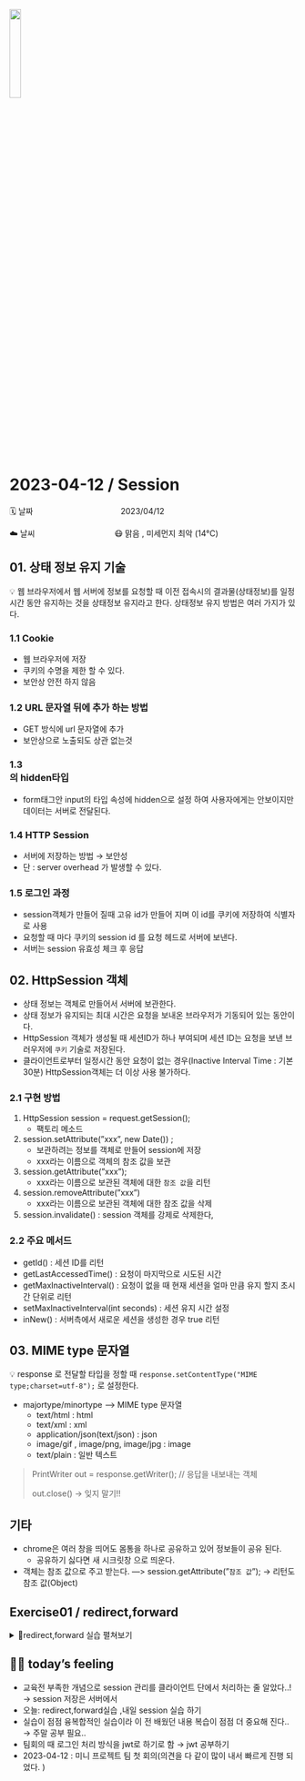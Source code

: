 <img src="https://noticon-static.tammolo.com/dgggcrkxq/image/upload/v1659254245/noticon/rj5wzu8zlbf1ddo2u8hq.png" height="20%" width="20%"> <br/>

# 2023-04-12 / Session

🗓️ 날짜           2023/04/12 

☁️ 날씨          😷 맑음 , 미세먼지 최악  (14°C)
</br>

## 01. 상태 정보 유지 기술

💡 웹 브라우저에서 웹 서버에 정보를 요청할 때 이전 접속시의 결과물(상태정보)를 일정시간 동안 유지하는 것을 상태정보 유지라고 한다. 상태정보 유지 방법은 여러 가지가 있다.

### 1.1 Cookie

- 웹 브라우저에 저장
- 쿠키의 수명을 제한 할 수 있다.
- 보안상 안전 하지 않음

### 1.2 URL 문자열 뒤에 추가 하는 방법

- GET 방식에 url 문자열에 추가
- 보안상으로 노출되도 상관 없는것

### 1.3 <form>의 hidden타입

- form태그안 input의 타입 속성에 hidden으로 설정 하여 사용자에게는 안보이지만 데이터는 서버로 전달된다.

### 1.4 HTTP Session

- 서버에 저장하는 방법 → 보안성
- 단 : server overhead 가 발생할 수 있다.

### 1.5 로그인 과정

- session객체가 만들어 질때 고유 id가 만들어 지며 이 id를 쿠키에 저장하여 식별자로 사용
- 요청할 때 마다 쿠키의 session id 를 요청 헤드로 서버에 보낸다.
- 서버는 session 유효성 체크 후 응답


## 02. HttpSession 객체

- 상태 정보는 객체로 만들어서 서버에 보관한다.
- 상태 정보가 유지되는 최대 시간은 요청을 보내온 브라우저가 기동되어 있는 동안이다.
- HttpSession 객체가 생성될 때 세션ID가 하나 부여되며 세션 ID는 요청을 보낸 브러우저에 `쿠키` 기술로 저장된다.
- 클라이언트로부터 일정시간 동안 요청이 없는 경우(Inactive Interval Time : 기본 30분) HttpSession객체는 더 이상 사용 불가하다.

### 2.1 구현 방법

1. HttpSession session = request.getSession(); 
    - 팩토리 메소드
2. session.setAttribute(”xxx”, new Date()) ;
    - 보관하려는 정보를 객체로 만들어 session에 저장
    - xxx라는 이름으로 객체의 참조 값을 보관
3. session.getAttribute(”xxx”);
    - xxx라는 이름으로 보관된 객체에 대한 `참조 값`을 리턴
4. session.removeAttribute(”xxx”) 
    - xxx라는 이름으로 보관된 객체에 대한 참조 값을 삭제
5. session.invalidate() : session 객체를 강제로 삭제한다,

### 2.2 주요 메서드

- getId() : 세션 ID를 리턴
- getLastAccessedTime() : 요청이 마지막으로 시도된 시간
- getMaxInactiveInterval() :  요청이 없을 때 현재 세션을 얼마 만큼 유지 할지 초시간 단위로 리턴
- setMaxInactiveInterval(int seconds) : 세션 유지 시간 설정
- inNew() : 서버측에서 새로운 세션을 생성한 경우 true 리턴



## 03. MIME type 문자열

💡 response 로 전달할 타입을 정할 때 `response.setContentType("MIME type;charset=utf-8");` 로 설정한다.

- majortype/minortype —> MIME type 문자열
    - text/html   : html
    - text/xml     : xml
    - application/json(text/json)  : json
    - image/gif , image/png, image/jpg  : image
    - text/plain      : 일반 텍스트
    

> PrintWriter out = response.getWriter(); // 응답을 내보내는 객체
> 
> 
> out.close() → 잊지 말기!!
>


## 기타

- chrome은 여러 창을 띄어도 몸통을 하나로 공유하고 있어 정보들이 공유 된다.
    - 공유하기 싫다면 새 시크릿창 으로 띄운다.
- 객체는 참조 값으로 주고 받는다. —> session.getAttribute(”`참조 값`”); → 리턴도 참조 값(Object)







## Exercise01 / redirect,forward

<details>
<summary>📜redirect,forward 실습 펼쳐보기</summary>
<div markdown="1">

1️⃣ **[실습 1]**

- reservation.html
- 예약자 명 ,예약암호 ,룸 선택, 추가 요청 사항, 예약 날짜 form 구성

```html
<!DOCTYPE html>
<html>
<head>
<meta charset="UTF-8">
<title>Reservation System</title>
<style>

@font-face {
     font-family: 'S-CoreDream-3Light';
     src: url('https://cdn.jsdelivr.net/gh/projectnoonnu/noonfonts_six@1.2/S-CoreDream-3Light.woff') format('woff');
     font-weight: normal;
     font-style: normal;
}

body {
	margin: 0 auto;
	text-align:center;
	height : 100vh;
	background: url('https://cdn.bhdw.net/im/red-flowers-and-a-rainbow-appearing-in-a-cloudy-sky-wallpaper-97199_w635.webp') no-repeat center;
	background-size : cover; 
}

h1 {
	font-family: 'S-CoreDream-3Light';
	font-weight:bolder;
	padding : 10px;
	
}

.formContainer {
	display: flex;
	padding : 10px;
	font-family: 'S-CoreDream-3Light';
	border-radius : 30px;
	flex-direction: column;
	margin : 0 20% 0 20%;
}

.inputContainer{
	padding : 10px;
}

</style>
</head>
<body>
	<h1>펜션 예약 서비스</h1>
	<hr>
	<div class="formContainer">
		<form action="/edu1/reservation" method="post" >
			<div class="inputContainer">
			<label for="client">예약자명 : </label>
			<input type="text" id="client"name="client" /> 
			</div>
			
			<div class="inputContainer">
			<label for="pwd">예약암호 : </label>
			<input type="password" id="pwd" name="pwd" />
			</div>
			
			<div class="inputContainer">
			<label>룸 선택 : </label>
			<input type="radio" id="dooly" name="room" value="둘리" /> 
			<label for="dooly">둘리</label>
			<input type="radio" id="heedong" name="room" value="희동" />
			<label for="heedong">희동</label>
			<input type="radio" id="donner" name="room" value="도우너" />
			<label for="donner">도우너</label>
			<input type="radio" id="ddochi" name="room" value="또치" />
			<label for="ddochi">또치</label>
			</div>
			
			<div class="inputContainer">
			<label>추가요청사항 : </label>
			<input type="checkbox" id="barbeque" name="option" value="바베큐"/>
			<label id="barbeque">바베큐</label>
			<input type="checkbox" id="swiming" name="option" value="수영장"/>
			<label id="barbeque">수영장</label>
			<input type="checkbox" id="fishing" name="option" value="낚시"/>
			<label id="fishing">낚시</label>
			<input type="checkbox" id="branch" name="option" value="조식"/>
			<label id="branch">조식</label>
			</div>
			
			<div class="inputContainer">
			<label id="date">예약 날짜 :</label>
			<input type="date" id="date" name="date"/>
			</div>
			
			<div class="inputContainer">
			<button type="submit">보내기</button>
			<button type="reset">다시 작성하기</button>
			</div>
		</form>
	</div>
</body>
</html>
```

- ReservationServlet
- 매핑명 : /reservation
- Post 방식
- 사용자의 예약 현황을 보여주는 화면과 예약 입력 화면 돌아가는 기능
- 만약 예약자명이 없으면 first.html로 암호가 비어 있으면 다음 페이지로

```java
@WebServlet(name = "reservation", urlPatterns = { "/reservation" })
public class ReservationServlet extends HttpServlet {
	private static final long serialVersionUID = 1L;
	
	protected void doPost(HttpServletRequest request, HttpServletResponse response) throws ServletException, IOException {
		response.setContentType("text/html;charset=utf-8"); // 맨 앞에 와야함!
		PrintWriter out = response.getWriter();
		request.setCharacterEncoding("utf-8"); // post 방식은 추가로 해야함!
		
		String client = request.getParameter("client");
		String password = request.getParameter("pwd");
		String room = request.getParameter("room");
		String date = request.getParameter("date");
		String [] options = request.getParameterValues("option");
		
		// 추가 옵션 처리
		String str = "없음";
		if(options != null) {
			str=String.join(" ,",options);
		}
		
		//Date 처리;
		if( !date.isBlank() ) {
			String [] result = date.split("-");
			date = result[0]+"년"+result[1]+" 월"+result[2]+" 일";
		}
	
		if(client == null  || client.isBlank()) {
			RequestDispatcher rd = request.getRequestDispatcher("/first.html");
			rd.forward(request, response);
			return ;
		}else if(password == null || password.isBlank() ){
			response.sendRedirect("https://www.daum.net");
			return ;
		}
		
		out.print("<h1>"+client+"님의 예약내용</h1><br><hr><br>");
		out.print("<ol><li>룸 : "+room+"</li>");
		out.print("<li>추가 요청 사항 : " + str+"</li>");
		out.print("<li>예약날짜: " + date+"</li>");
		
		out.print("<br><br><a href='"+request.getHeader("referer")+"'>입력화면으로 가기</a>");
		out.close();
	}

}
```


</div>
</details>
  
  ## 🤷‍♀️ today’s feeling

- 교육전 부족한 개념으로 session 관리를 클라이언트 단에서 처리하는 줄 알았다..! → session 저장은 서버에서
- 오늘: redirect,forward실습 ,내일 session 실습 하기
- 실습이 점점 융복합적인 실습이라 이 전 배웠던 내용 복습이 점점 더 중요해 진다.. → 주말 공부 필요..
- 팀회의 때 로그인 처리 방식을 jwt로 하기로 함 → jwt 공부하기
- 2023-04-12 : 미니 프로젝트 팀 첫 회의(의견을 다 같이 많이 내서 빠르게 진행 되었다. )
